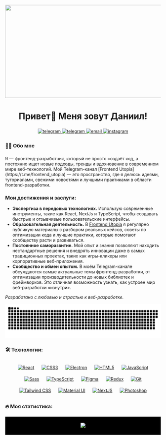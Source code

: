 <br clear="both">

<div align="center">
  <img height="300" width="600" src="https://user-images.githubusercontent.com/74038190/225813708-98b745f2-7d22-48cf-9150-083f1b00d6c9.gif" />
</div>

###

<h1 align="center">Привет👋 Меня зовут Даниил!</h1>

###

<div align="center">
  <a href="https://t.me/champagnepapiiiiiiiiii" target="_blank">
    <img src="https://img.shields.io/badge/telegram-%23000000.svg?&style=for-the-badge&logo=telegram&logoColor=white" alt="telegram" />
  </a>
<a href="https://t.me/frontend_utopia" target="_blank">
    <img src="https://img.shields.io/badge/telegram-%23000000.svg?&style=for-the-badge&logo=telegram&logoColor=white" alt="telegram" style="margin-bottom: 5px;" />
</a>
<a href="mailto:bondarewdanil.123@icloud.com" target="_blank">
    <img src="https://img.shields.io/badge/email-%23EA4335.svg?&style=for-the-badge&logo=gmail&logoColor=white" alt="email" style="margin-bottom: 5px;" />
</a>
<a href="https://instagram.com/champagnemamyyyyyyyyy" target="_blank">
    <img src="https://img.shields.io/badge/instagram-%23E1306C.svg?&style=for-the-badge&logo=instagram&logoColor=white" alt="instagram" style="margin-bottom: 5px;" />
</a>
</div>

###

<h3 align="left">👩‍💻 Обо мне</h3>

###

<p align="left">
 Я — фронтенд-разработчик, который не просто создаёт код, а постоянно ищет новые подходы, тренды и вдохновение в современном мире веб-технологий. Мой Telegram-канал [Frontend Utopia](https://t.me/frontend_utopia) — это пространство, где я делюсь идеями, туториалами, свежими новостями и лучшими практиками в области frontend-разработки.

### Мои достижения и заслуги:
- **Экспертиза в передовых технологиях.** Использую современные инструменты, такие как React, NextJs и TypeScript, чтобы создавать быстрые и отзывчивые пользовательские интерфейсы.
- **Образовательная деятельность.** В [Frontend Utopia](https://t.me/frontend_utopia) я регулярно публикую материалы с разбором реальных кейсов, советы по оптимизации кода и лучшие практики, которые помогают сообществу расти и развиваться.
- **Постоянное саморазвитие.** Мой опыт и знания позволяют находить нестандартные решения и внедрять инновации даже в самых традиционных проектах, таких как игры-кликеры или корпоративные веб-приложения.
- **Сообщество и обмен опытом.** В моём Telegram-канале обсуждаются самые актуальные темы фронтенд-разработки, от оптимизации производительности до новых библиотек и фреймворков. Это отличная возможность узнать, как устроен мир веб-разработки «изнутри».

*Разработано с любовью и страстью к веб-разработке.*
</p>

<p align="center">
  <img width="600" src="./assets/github-snake.svg" alt="snake" />
</p>

###

<h3 align="left">🛠 Технологии:</h3>

###

<div align="center">  
  <a href="https://reactjs.org/" target="_blank"><img style="margin: 10px;" src="https://profilinator.rishav.dev/skills-assets/react-original-wordmark.svg" alt="React" height="25" /></a>  
  <a href="https://www.w3schools.com/css/" target="_blank"><img style="margin: 10px;" src="https://profilinator.rishav.dev/skills-assets/css3-original-wordmark.svg" alt="CSS3" height="25" /></a>  
  <a href="https://www.electronjs.org/" target="_blank"><img style="margin: 10px;" src="https://profilinator.rishav.dev/skills-assets/electron-original.svg" alt="Electron" height="25" /></a>  
  <a href="https://en.wikipedia.org/wiki/HTML5" target="_blank"><img style="margin: 10px;" src="https://profilinator.rishav.dev/skills-assets/html5-original-wordmark.svg" alt="HTML5" height="25" /></a>  
  <a href="https://www.javascript.com/" target="_blank"><img style="margin: 10px;" src="https://profilinator.rishav.dev/skills-assets/javascript-original.svg" alt="JavaScript" height="25" /></a>  
  <a href="https://sass-lang.com/" target="_blank"><img style="margin: 10px;" src="https://profilinator.rishav.dev/skills-assets/sass-original.svg" alt="Sass" height="25" /></a>  
  <a href="https://www.typescriptlang.org/" target="_blank"><img style="margin: 10px;" src="https://profilinator.rishav.dev/skills-assets/typescript-original.svg" alt="TypeScript" height="25" /></a>  
  <a href="https://www.figma.com/" target="_blank"><img style="margin: 10px;" src="https://profilinator.rishav.dev/skills-assets/figma-icon.svg" alt="Figma" height="25" /></a>  
  <a href="https://redux.js.org/" target="_blank"><img style="margin: 10px;" src="https://profilinator.rishav.dev/skills-assets/redux-original.svg" alt="Redux" height="25" /></a>  
  <a href="https://github.com/" target="_blank"><img style="margin: 10px;" src="https://profilinator.rishav.dev/skills-assets/git-scm-icon.svg" alt="Git" height="25" /></a>  
  <a href="https://www.tailwindcss.com/" target="_blank"><img style="margin: 10px;" src="https://profilinator.rishav.dev/skills-assets/tailwindcss.svg" alt="Tailwind CSS" height="25" /></a>  
  <a href="https://mui.com/" target="_blank"><img style="margin: 10px;" src="https://profilinator.rishav.dev/skills-assets/mui.png" alt="Material UI" height="25" /></a>  
  <a href="https://nextjs.org/" target="_blank"><img style="margin: 10px;" src="https://profilinator.rishav.dev/skills-assets/nextjs.png" alt="NextJS" height="25" /></a>  
  <a href="https://www.adobe.com/in/products/photoshop.html" target="_blank"><img style="margin: 10px;" src="https://profilinator.rishav.dev/skills-assets/photoshop-plain.svg" alt="Photoshop" height="25" /></a>  
</div>  

###

<h3 align="left">🔥 Моя статистика:</h3>

###

<div align="center" style="background-color: black; padding: 20px;">
  <img src="https://github-readme-stats.vercel.app/api/top-langs/?username=Danial939&hide_border=true&layout=compact" height="150" />
</div>


###
